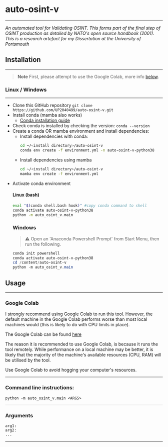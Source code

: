 # auto-osint-v #

---
*An automated tool for Validating OSINT. This forms part of the final step of OSINT production as 
detailed by NATO's open source handbook (2001). This is a research artefact for my Dissertation at 
the University of Portsmouth*

## Installation

---
> **Note**
> First, please attempt to use the Google Colab, more info [below](#google-colab).


### Linux / Windows

---
- Clone this GitHub repository ```git clone https://github.com/UP2040499/auto-osint-v.git```
- Install conda (mamba also works) 
  - [Conda installation guide](https://conda.io/projects/conda/en/latest/user-guide/install/index.html)
- Check conda is installed by checking the version: ```conda --version```
- Create a conda OR mamba environment and install dependencies:
  - Install dependencies with conda:
    ```bash
    cd ~/<install directory>/auto-osint-v 
    conda env create -f environment.yml -n auto-osint-v-python38
    ```
  - Install dependencies using mamba
    ```bash
    cd ~/<install directory>/auto-osint-v 
    mamba env create -f environment.yml
    ```
- Activate conda environment
    #### Linux (bash)
    ```bash
    eval "$(conda shell.bash hook)" #copy conda command to shell
    conda activate auto-osint-v-python38
    python -m auto_osint_v.main
    ```
    ### Windows
    > :warning: Open an 'Anaconda Powershell Prompt' from Start Menu, then run the following.
    ```powershell
    conda init powershell
    conda activate auto-osint-v-python38
    cd /content/auto-osint-v
    python -m auto_osint_v.main
    ```

## Usage

***
### Google Colab
I strongly recommend using Google Colab to run this tool. However, the default machine in the Google
Colab performs worse than most local machines would (this is likely to do with CPU limits in place).

The Google Colab can be found [here](https://colab.research.google.com/drive/18_PY8sSLYn3ThPBJMMSAfrjj_CxXu1h1?usp=sharing)

The reason it is recommended to use Google Colab, is because it runs the tool remotely.
While performance on a local machine may be better, it is likely that the majority of the machine's
available resources (CPU, RAM) will be utilised by the tool. 

Use Google Colab to avoid hogging your computer's resources.

---
### Command line instructions:
```shell
python -m auto_osint_v.main <ARGS>
```

---
### Arguments
```
arg1:
arg2:
...
```



---
